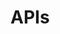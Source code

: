 <!--[metadata]>
+++
title = "APIs"
description = "Lists the installation methods"
keywords = ["Docker install "]
[menu.engine]
identifier = "smn_engine_api"
weight=99
+++
<![end-metadata]-->

# APIs
